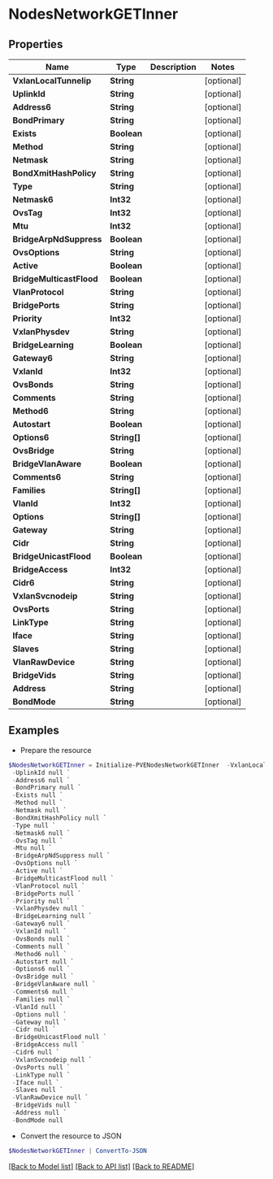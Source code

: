 # NodesNetworkGETInner
## Properties

Name | Type | Description | Notes
------------ | ------------- | ------------- | -------------
**VxlanLocalTunnelip** | **String** |  | [optional] 
**UplinkId** | **String** |  | [optional] 
**Address6** | **String** |  | [optional] 
**BondPrimary** | **String** |  | [optional] 
**Exists** | **Boolean** |  | [optional] 
**Method** | **String** |  | [optional] 
**Netmask** | **String** |  | [optional] 
**BondXmitHashPolicy** | **String** |  | [optional] 
**Type** | **String** |  | [optional] 
**Netmask6** | **Int32** |  | [optional] 
**OvsTag** | **Int32** |  | [optional] 
**Mtu** | **Int32** |  | [optional] 
**BridgeArpNdSuppress** | **Boolean** |  | [optional] 
**OvsOptions** | **String** |  | [optional] 
**Active** | **Boolean** |  | [optional] 
**BridgeMulticastFlood** | **Boolean** |  | [optional] 
**VlanProtocol** | **String** |  | [optional] 
**BridgePorts** | **String** |  | [optional] 
**Priority** | **Int32** |  | [optional] 
**VxlanPhysdev** | **String** |  | [optional] 
**BridgeLearning** | **Boolean** |  | [optional] 
**Gateway6** | **String** |  | [optional] 
**VxlanId** | **Int32** |  | [optional] 
**OvsBonds** | **String** |  | [optional] 
**Comments** | **String** |  | [optional] 
**Method6** | **String** |  | [optional] 
**Autostart** | **Boolean** |  | [optional] 
**Options6** | **String[]** |  | [optional] 
**OvsBridge** | **String** |  | [optional] 
**BridgeVlanAware** | **Boolean** |  | [optional] 
**Comments6** | **String** |  | [optional] 
**Families** | **String[]** |  | [optional] 
**VlanId** | **Int32** |  | [optional] 
**Options** | **String[]** |  | [optional] 
**Gateway** | **String** |  | [optional] 
**Cidr** | **String** |  | [optional] 
**BridgeUnicastFlood** | **Boolean** |  | [optional] 
**BridgeAccess** | **Int32** |  | [optional] 
**Cidr6** | **String** |  | [optional] 
**VxlanSvcnodeip** | **String** |  | [optional] 
**OvsPorts** | **String** |  | [optional] 
**LinkType** | **String** |  | [optional] 
**Iface** | **String** |  | [optional] 
**Slaves** | **String** |  | [optional] 
**VlanRawDevice** | **String** |  | [optional] 
**BridgeVids** | **String** |  | [optional] 
**Address** | **String** |  | [optional] 
**BondMode** | **String** |  | [optional] 

## Examples

- Prepare the resource
```powershell
$NodesNetworkGETInner = Initialize-PVENodesNetworkGETInner  -VxlanLocalTunnelip null `
 -UplinkId null `
 -Address6 null `
 -BondPrimary null `
 -Exists null `
 -Method null `
 -Netmask null `
 -BondXmitHashPolicy null `
 -Type null `
 -Netmask6 null `
 -OvsTag null `
 -Mtu null `
 -BridgeArpNdSuppress null `
 -OvsOptions null `
 -Active null `
 -BridgeMulticastFlood null `
 -VlanProtocol null `
 -BridgePorts null `
 -Priority null `
 -VxlanPhysdev null `
 -BridgeLearning null `
 -Gateway6 null `
 -VxlanId null `
 -OvsBonds null `
 -Comments null `
 -Method6 null `
 -Autostart null `
 -Options6 null `
 -OvsBridge null `
 -BridgeVlanAware null `
 -Comments6 null `
 -Families null `
 -VlanId null `
 -Options null `
 -Gateway null `
 -Cidr null `
 -BridgeUnicastFlood null `
 -BridgeAccess null `
 -Cidr6 null `
 -VxlanSvcnodeip null `
 -OvsPorts null `
 -LinkType null `
 -Iface null `
 -Slaves null `
 -VlanRawDevice null `
 -BridgeVids null `
 -Address null `
 -BondMode null
```

- Convert the resource to JSON
```powershell
$NodesNetworkGETInner | ConvertTo-JSON
```

[[Back to Model list]](../README.md#documentation-for-models) [[Back to API list]](../README.md#documentation-for-api-endpoints) [[Back to README]](../README.md)

